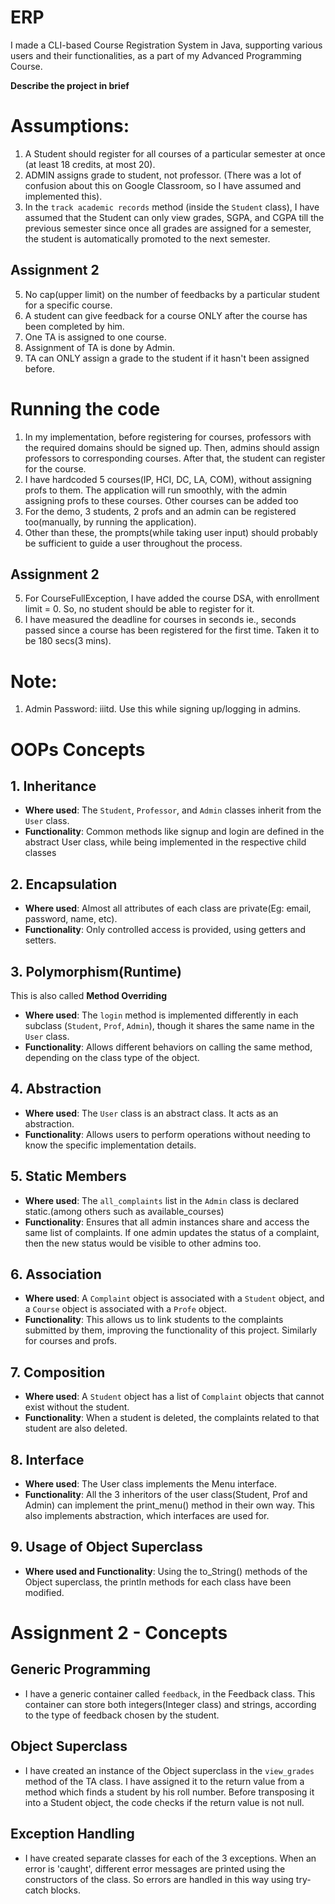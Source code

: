 # ERP
I made a CLI-based Course Registration System in Java, supporting various users and their functionalities, as a part of my Advanced Programming Course.

**Describe the project in brief**

# Assumptions:
1. A Student should register for all courses of a particular semester at once (at least 18 credits, at most 20).
2. ADMIN assigns grade to student, not professor. (There was a lot of confusion about this on Google Classroom, so I have assumed and implemented this).
3. In the `track academic records` method (inside the `Student` class), I have assumed that the Student can only view grades, SGPA, and CGPA till the previous semester since once all grades are assigned for a semester, the student is automatically promoted to the next semester.
## Assignment 2
5. No cap(upper limit) on the number of feedbacks by a particular student for a specific course.
6. A student can give feedback for a course ONLY after the course has been completed by him. 
7. One TA is assigned to one course.
8. Assignment of TA is done by Admin.
9. TA can ONLY assign a grade to the student if it hasn't been assigned before.

# Running the code
1. In my implementation, before registering for courses, professors with the required domains should be signed up. Then, admins should assign professors to corresponding courses. After that, the student can register for the course.
2. I have hardcoded 5 courses(IP, HCI, DC, LA, COM), without assigning profs to them. The application will run smoothly, with the admin assigning profs to these courses. Other courses can be added too
3. For the demo, 3 students, 2 profs and an admin can be registered too(manually, by running the application).
4. Other than these, the prompts(while taking user input) should probably be sufficient to guide a user throughout the process.
## Assignment 2
5. For CourseFullException, I have added the course DSA, with enrollment limit = 0. So, no student should be able to register for it.
6. I have measured the deadline for courses in seconds ie., seconds passed since a course has been registered for the first time. Taken it to be 180 secs(3 mins). 

# Note:
1. Admin Password: iiitd. Use this while signing up/logging in admins.


# OOPs Concepts 

## 1. Inheritance
- **Where used**: The `Student`, `Professor`, and `Admin` classes inherit from the `User` class.
- **Functionality**: Common methods like signup and login are defined in the abstract User class, while being implemented in the respective child classes

## 2. Encapsulation
- **Where used**: Almost all attributes of each class are private(Eg: email, password, name, etc).
- **Functionality**: Only controlled access is provided, using getters and setters.

## 3. Polymorphism(Runtime)
This is also called **Method Overriding**
- **Where used**: The `login` method is implemented differently in each subclass (`Student`, `Prof`, `Admin`), though it shares the same name in the `User` class.
- **Functionality**: Allows different behaviors on calling the same method, depending on the class type of the object.

## 4. Abstraction
- **Where used**: The `User` class is an abstract class. It acts as an abstraction.
- **Functionality**: Allows users to perform operations without needing to know the specific implementation details.

## 5. Static Members
- **Where used**: The `all_complaints` list in the `Admin` class is declared static.(among others such as available_courses)
- **Functionality**: Ensures that all admin instances share and access the same list of complaints. If one admin updates the status of a complaint, then the new status would be visible to other admins too.

## 6. Association
- **Where used**: A `Complaint` object is associated with a `Student` object, and a `Course` object is associated with a `Profe` object.
- **Functionality**: This allows us to link students to the complaints submitted by them, improving the functionality of this project. Similarly for courses and profs.

## 7. Composition
- **Where used**: A `Student` object has a list of `Complaint` objects that cannot exist without the student.
- **Functionality**: When a student is deleted, the complaints related to that student are also deleted.

## 8. Interface
- **Where used**: The User class implements the Menu interface. 
- **Functionality**: All the 3 inheritors of the user class(Student, Prof and Admin) can implement the print_menu() method in their own way. This also implements abstraction, which interfaces are used for.

## 9. Usage of Object Superclass
- **Where used and Functionality**: Using the to_String() methods of the Object superclass, the println methods for each class have been modified.


# Assignment 2 - Concepts

## Generic Programming
- I have a generic container called `feedback`, in the Feedback class. This container can store both integers(Integer class) and strings, according to the type of feedback chosen by the student.

## Object Superclass
- I have created an instance of the Object superclass in the `view_grades` method of the TA class. I have assigned it to the return value from a method which finds a student by his roll number. Before transposing it into a Student object, the code checks if the return value is not null.

## Exception Handling
- I have created separate classes for each of the 3 exceptions. When an error is 'caught', different error messages are printed using the constructors of the class. So errors are handled in this way using try-catch blocks.
